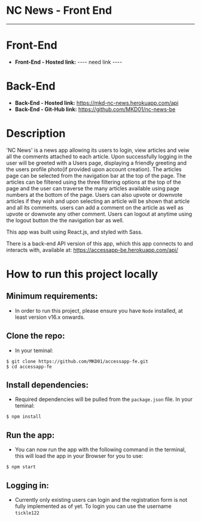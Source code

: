 # **NC News - Front End**

---

# Front-End

- **Front-End - Hosted link:** ---- need link ----

# Back-End

- **Back-End - Hosted link:** https://mkd-nc-news.herokuapp.com/api
- **Back-End - Git-Hub link:** https://github.com/MKD01/nc-news-be

# Description

'NC News' is a news app allowing its users to login, view articles and veiw all the comments attached to each article. Upon successfully logging in the user will be greeted with a Users page, displaying a friendly greeting and the users profile photo(if provided upon account creation). The articles page can be selected from the navigation bar at the top of the page. The articles can be filtered using the three filtering options at the top of the page and the user can traverse the many articles available using page numbers at the bottom of the page. Users can also upvote or downvote articles if they wish and upon selecting an article will be shown that article and all its comments. users can add a comment on the article as well as upvote or downvote any other comment. Users can logout at anytime using the logout button the the navigation bar as well.

This app was built using React.js, and styled with Sass.

There is a back-end API version of this app, which this app connects to and interacts with, available at: https://accessapp-be.herokuapp.com/api/

# How to run this project locally

## Minimum requirements:

- In order to run this project, please ensure you have `Node` installed, at least version v16.x onwards.

## Clone the repo:

- In your teminal:

```
$ git clone https://github.com/MKD01/accessapp-fe.git
$ cd accessapp-fe
```

## Install dependencies:

- Required dependencies will be pulled from the `package.json` file. In your teminal:

```
$ npm install
```

## Run the app:

- You can now run the app with the following command in the terminal, this will load the app in your Browser for you to use:

```
$ npm start
```

## Logging in:

- Currently only existing users can login and the registration form is not fully implemented as of yet. To login you can use the username `tickle122`
